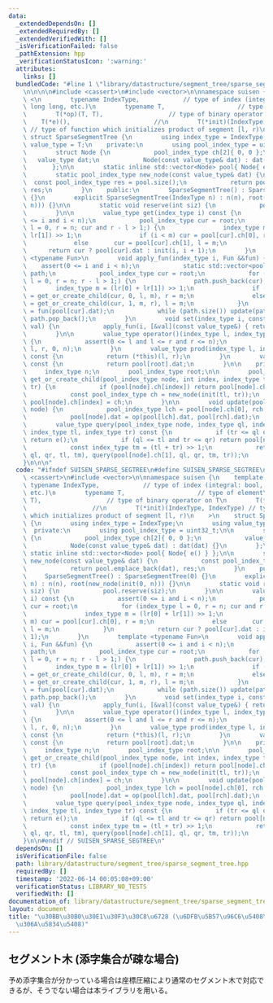```yaml
---
data:
  _extendedDependsOn: []
  _extendedRequiredBy: []
  _extendedVerifiedWith: []
  _isVerificationFailed: false
  _pathExtension: hpp
  _verificationStatusIcon: ':warning:'
  attributes:
    links: []
  bundledCode: "#line 1 \"library/datastructure/segment_tree/sparse_segment_tree.hpp\"\
    \n\n\n\n#include <cassert>\n#include <vector>\n\nnamespace suisen {\n    template\
    \ <\n        typename IndexType,            // type of index (integral: bool,\
    \ long long, etc.)\n        typename T,                    // type of element\n\
    \        T(*op)(T, T),                  // type of binary operator on T\n    \
    \    T(*e)(),                       //\n        T(*init)(IndexType, IndexType)\
    \ // type of function which initializes product of segment [l, r)\n    >\n   \
    \ struct SparseSegmentTree {\n        using index_type = IndexType;\n        using\
    \ value_type = T;\n    private:\n        using pool_index_type = uint32_t;\n\n\
    \        struct Node {\n            pool_index_type ch[2]{ 0, 0 };\n         \
    \   value_type dat;\n            Node(const value_type& dat) : dat(dat) {}\n \
    \       };\n\n        static inline std::vector<Node> pool{ Node{ e() } };\n\n\
    \        static pool_index_type new_node(const value_type& dat) {\n          \
    \  const pool_index_type res = pool.size();\n            return pool.emplace_back(dat),\
    \ res;\n        }\n    public:\n        SparseSegmentTree() : SparseSegmentTree(0)\
    \ {}\n        explicit SparseSegmentTree(IndexType n) : n(n), root(new_node(init(0,\
    \ n))) {}\n\n        static void reserve(int siz) {\n            pool.reserve(siz);\n\
    \        }\n\n        value_type get(index_type i) const {\n            assert(0\
    \ <= i and i < n);\n            pool_index_type cur = root;\n            for (index_type\
    \ l = 0, r = n; cur and r - l > 1;) {\n                index_type m = (lr[0] +\
    \ lr[1]) >> 1;\n                if (i < m) cur = pool[cur].ch[0], r = m;\n   \
    \             else       cur = pool[cur].ch[1], l = m;\n            }\n      \
    \      return cur ? pool[cur].dat : init(i, i + 1);\n        }\n        template\
    \ <typename Fun>\n        void apply_fun(index_type i, Fun &&fun) {\n        \
    \    assert(0 <= i and i < n);\n            static std::vector<pool_index_type>\
    \ path;\n            pool_index_type cur = root;\n            for (index_type\
    \ l = 0, r = n; r - l > 1;) {\n                path.push_back(cur);\n        \
    \        index_type m = (lr[0] + lr[1]) >> 1;\n                if (i < m) cur\
    \ = get_or_create_child(cur, 0, l, m), r = m;\n                else       cur\
    \ = get_or_create_child(cur, 1, m, r), l = m;\n            }\n            pool[cur].dat\
    \ = fun(pool[cur].dat);\n            while (path.size()) update(path.back()),\
    \ path.pop_back();\n        }\n        void set(index_type i, const value_type&\
    \ val) {\n            apply_fun(i, [&val](const value_type&) { return val; });\n\
    \        }\n\n        value_type operator()(index_type l, index_type r) const\
    \ {\n            assert(0 <= l and l <= r and r <= n);\n            return query(root,\
    \ l, r, 0, n);\n        }\n        value_type prod(index_type l, index_type r)\
    \ const {\n            return (*this)(l, r);\n        }\n        value_type prod_all()\
    \ const {\n            return pool[root].dat;\n        }\n\n    private:\n   \
    \     index_type n;\n        pool_index_type root;\n\n        pool_index_type\
    \ get_or_create_child(pool_index_type node, int index, index_type tl, index_type\
    \ tr) {\n            if (pool[node].ch[index]) return pool[node].ch[index];\n\
    \            const pool_index_type ch = new_node(init(tl, tr));\n            return\
    \ pool[node].ch[index] = ch;\n        }\n\n        void update(pool_index_type\
    \ node) {\n            pool_index_type lch = pool[node].ch[0], rch = pool[node].ch[1];\n\
    \            pool[node].dat = op(pool[lch].dat, pool[rch].dat);\n        }\n\n\
    \        value_type query(pool_index_type node, index_type ql, index_type qr,\
    \ index_type tl, index_type tr) const {\n            if (tr <= ql or qr <= tl)\
    \ return e();\n            if (ql <= tl and tr <= qr) return pool[node].dat;\n\
    \            const index_type tm = (tl + tr) >> 1;\n            return op(query(pool[node].ch[0],\
    \ ql, qr, tl, tm), query(pool[node].ch[1], ql, qr, tm, tr));\n        }\n    };\n\
    }\n\n\n"
  code: "#ifndef SUISEN_SPARSE_SEGTREE\n#define SUISEN_SPARSE_SEGTREE\n\n#include\
    \ <cassert>\n#include <vector>\n\nnamespace suisen {\n    template <\n       \
    \ typename IndexType,            // type of index (integral: bool, long long,\
    \ etc.)\n        typename T,                    // type of element\n        T(*op)(T,\
    \ T),                  // type of binary operator on T\n        T(*e)(),     \
    \                  //\n        T(*init)(IndexType, IndexType) // type of function\
    \ which initializes product of segment [l, r)\n    >\n    struct SparseSegmentTree\
    \ {\n        using index_type = IndexType;\n        using value_type = T;\n  \
    \  private:\n        using pool_index_type = uint32_t;\n\n        struct Node\
    \ {\n            pool_index_type ch[2]{ 0, 0 };\n            value_type dat;\n\
    \            Node(const value_type& dat) : dat(dat) {}\n        };\n\n       \
    \ static inline std::vector<Node> pool{ Node{ e() } };\n\n        static pool_index_type\
    \ new_node(const value_type& dat) {\n            const pool_index_type res = pool.size();\n\
    \            return pool.emplace_back(dat), res;\n        }\n    public:\n   \
    \     SparseSegmentTree() : SparseSegmentTree(0) {}\n        explicit SparseSegmentTree(IndexType\
    \ n) : n(n), root(new_node(init(0, n))) {}\n\n        static void reserve(int\
    \ siz) {\n            pool.reserve(siz);\n        }\n\n        value_type get(index_type\
    \ i) const {\n            assert(0 <= i and i < n);\n            pool_index_type\
    \ cur = root;\n            for (index_type l = 0, r = n; cur and r - l > 1;) {\n\
    \                index_type m = (lr[0] + lr[1]) >> 1;\n                if (i <\
    \ m) cur = pool[cur].ch[0], r = m;\n                else       cur = pool[cur].ch[1],\
    \ l = m;\n            }\n            return cur ? pool[cur].dat : init(i, i +\
    \ 1);\n        }\n        template <typename Fun>\n        void apply_fun(index_type\
    \ i, Fun &&fun) {\n            assert(0 <= i and i < n);\n            static std::vector<pool_index_type>\
    \ path;\n            pool_index_type cur = root;\n            for (index_type\
    \ l = 0, r = n; r - l > 1;) {\n                path.push_back(cur);\n        \
    \        index_type m = (lr[0] + lr[1]) >> 1;\n                if (i < m) cur\
    \ = get_or_create_child(cur, 0, l, m), r = m;\n                else       cur\
    \ = get_or_create_child(cur, 1, m, r), l = m;\n            }\n            pool[cur].dat\
    \ = fun(pool[cur].dat);\n            while (path.size()) update(path.back()),\
    \ path.pop_back();\n        }\n        void set(index_type i, const value_type&\
    \ val) {\n            apply_fun(i, [&val](const value_type&) { return val; });\n\
    \        }\n\n        value_type operator()(index_type l, index_type r) const\
    \ {\n            assert(0 <= l and l <= r and r <= n);\n            return query(root,\
    \ l, r, 0, n);\n        }\n        value_type prod(index_type l, index_type r)\
    \ const {\n            return (*this)(l, r);\n        }\n        value_type prod_all()\
    \ const {\n            return pool[root].dat;\n        }\n\n    private:\n   \
    \     index_type n;\n        pool_index_type root;\n\n        pool_index_type\
    \ get_or_create_child(pool_index_type node, int index, index_type tl, index_type\
    \ tr) {\n            if (pool[node].ch[index]) return pool[node].ch[index];\n\
    \            const pool_index_type ch = new_node(init(tl, tr));\n            return\
    \ pool[node].ch[index] = ch;\n        }\n\n        void update(pool_index_type\
    \ node) {\n            pool_index_type lch = pool[node].ch[0], rch = pool[node].ch[1];\n\
    \            pool[node].dat = op(pool[lch].dat, pool[rch].dat);\n        }\n\n\
    \        value_type query(pool_index_type node, index_type ql, index_type qr,\
    \ index_type tl, index_type tr) const {\n            if (tr <= ql or qr <= tl)\
    \ return e();\n            if (ql <= tl and tr <= qr) return pool[node].dat;\n\
    \            const index_type tm = (tl + tr) >> 1;\n            return op(query(pool[node].ch[0],\
    \ ql, qr, tl, tm), query(pool[node].ch[1], ql, qr, tm, tr));\n        }\n    };\n\
    }\n\n#endif // SUISEN_SPARSE_SEGTREE\n"
  dependsOn: []
  isVerificationFile: false
  path: library/datastructure/segment_tree/sparse_segment_tree.hpp
  requiredBy: []
  timestamp: '2022-06-14 00:05:08+09:00'
  verificationStatus: LIBRARY_NO_TESTS
  verifiedWith: []
documentation_of: library/datastructure/segment_tree/sparse_segment_tree.hpp
layout: document
title: "\u30BB\u30B0\u30E1\u30F3\u30C8\u6728 (\u6DFB\u5B57\u96C6\u5408\u304C\u758E\
  \u306A\u5834\u5408)"
---
```

## セグメント木 (添字集合が疎な場合)

予め添字集合が分かっている場合は座標圧縮により通常のセグメント木で対応できるが、そうでない場合は本ライブラリを用いる。
